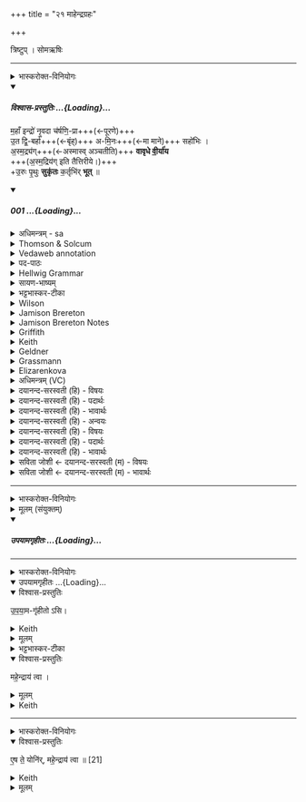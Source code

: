 +++
title = "२१ माहेन्द्रग्रहः"

+++
<div class="js_include" url="/vedAH_yajuH/taittirIyam/saMhitA/sarva-prastutiH/1/4_somAbhiShavAdi/21_mAhendragrahaH"  newLevelForH1="1" includeTitle="true">


त्रिष्टुप् । सोमऋषिः

_______
<details><summary>भास्करोक्त-विनियोगः</summary>

1बृहत्पृष्ठपक्षे माहेन्द्रं गृह्णाति - महाꣳइन्द्रो नृवदिति चतुष्पदया त्रिष्टुभा ॥
</details>
<div class="js_include" includetitle="plain" newlevelforh1="5" title="विश्वास-प्रस्तुतिः" unfilled url="/vedAH_Rk/shAkalam/saMhitA/vishvAsa-prastutiH/06/019/01_mahA_N_indro.md">
<details open><summary><h5>विश्वास-प्रस्तुतिः ...{Loading}...</h5></summary>


म॒हाँ इन्द्रो॑ नृ॒वदा च॑र्षणि॒-प्रा+++(←पूरणे)+++  
उ॒त द्वि॒-बर्हा॑+++(←बृंह्)+++ अ-मि॒नः+++(←मा माने)+++ सहो॑भिः ।  
अ॒स्म॒द्र्य॑ग्+++(←अस्मास्व् अञ्चतीति)+++ **वावृधे वी॒र्या॑य**  
+++(अ॒स्म॒द्रिय॑ग् इति तैत्तिरीये।)+++  
+उ॒रुः पृ॒थुः **सुकृ॑तः** क॒र्तृभि॑र् **भूत्** ॥

</details>
</div>
<div class="js_include" includetitle="false" newlevelforh1="5" unfilled url="/vedAH_Rk/shAkalam/saMhitA/sarvASh_TIkAH/06/019/01_mahA_N_indro.md">
<details open><summary><h5>001 ...{Loading}...</h5></summary>
<details><summary>अधिमन्त्रम् - sa</summary>

- देवता - इन्द्रः
- ऋषिः - भरद्वाजो बार्हस्पत्यः
- छन्दः - त्रिष्टुप्
</details>
<details><summary>Thomson & Solcum</summary>

महाँ꣡ इ꣡न्द्रो नृव꣡द् आ꣡ चर्षणिप्रा꣡  
उत꣡ द्विब꣡र्हा अमिनः꣡ स꣡होभिः  
अस्मद्रि꣡अग् वावृधे वीरि꣡याय  
उरुः꣡ पृथुः꣡ सु꣡कृतः कर्तृ꣡भिर् भूत्
</details>
<details><summary>Vedaweb annotation</summary>

_________
**Strata**  
Normal on metrical evidence alone

_________
**Pāda-label**  
genre M  
genre M  
genre M  
genre M
_________
**Morph**  
ā́ ← ā́ (invariable)  
{}

carṣaṇiprā́ḥ ← carṣaṇiprā́- (nominal stem)  
{case:NOM, gender:M, number:SG}

índraḥ ← índra- (nominal stem)  
{case:NOM, gender:M, number:SG}

mahā́n ← mahā́nt- (nominal stem)  
{case:NOM, gender:M, number:SG}

nr̥vát ← nr̥vánt- (nominal stem)  
{case:NOM, gender:N, number:SG}

amináḥ ← aminá- (nominal stem)  
{case:NOM, gender:M, number:SG}

dvibárhāḥ ← dvibárhas- (nominal stem)  
{case:NOM, gender:M, number:SG}

sáhobhiḥ ← sáhas- (nominal stem)  
{case:INS, gender:N, number:PL}

utá ← utá (invariable)  
{}

asmadryàk ← asmadryàñc- (nominal stem)  
{case:NOM, gender:N, number:SG}

vāvr̥dhe ← √vr̥dh- (root)  
{number:SG, person:3, mood:IND, tense:PRF, voice:MED}

vīryā̀ya ← vīryà- (nominal stem)  
{case:DAT, gender:N, number:SG}

bhūt ← √bhū- (root)  
{number:SG, person:3, mood:INJ, tense:AOR, voice:ACT}

kartŕ̥bhiḥ ← kartár- (nominal stem)  
{case:INS, gender:M, number:PL}

pr̥thúḥ ← pr̥thú- (nominal stem)  
{case:NOM, gender:M, number:SG}

súkr̥taḥ ← súkr̥ta- (nominal stem)  
{case:NOM, gender:M, number:SG}

urúḥ ← urú- (nominal stem)  
{case:NOM, gender:M, number:SG}

</details>
<details><summary>पद-पाठः</summary>

म॒हान् । इन्द्रः॑ । नृ॒ऽवत् । आ । च॒र्ष॒णि॒ऽप्राः । उ॒त । द्वि॒ऽबर्हाः॑ । अ॒मि॒नः । सहः॑ऽभिः ।  
अ॒स्म॒द्र्य॑क् । व॒वृ॒धे॒ । वी॒र्या॑य । उ॒रुः । पृ॒थुः । सुऽकृ॑तः । क॒र्तृऽभिः॑ । भू॒त् ॥
</details>
<details><summary>Hellwig Grammar</summary>

-   *mahāṃ* ← *mahat*
- \[noun\], nominative, singular, masculine
- “large; eminent; great; loud; dangerous; strong; long; high;
    much(a); mahant \[word\]; ample; very; great; adult; important;
    dark; high; abundant; violent; remarkable; mighty; big; long.”

_________

- *indro* ← *indraḥ* ← *indra*
- \[noun\], nominative, singular, masculine
- “Indra; leader; best; king; first; head; self; indra \[word\];
    Indra; sapphire; fourteen; guru.”

_________

- *nṛvad* ← *nṛ*
- \[noun\], masculine
- “man; man; nṛ \[word\]; crew; masculine.”

_________

- *nṛvad* ← *vat*
- \[adverb\]
- “equally; like.”

_________

- *ā*
- \[adverb\]
- “towards; ākāra; until; ā; since; according to; ā \[suffix\].”

_________

- *carṣaṇiprā* ← *carṣaṇi*
- \[noun\], feminine
- “people.”

_________

- *carṣaṇiprā* ← *prāḥ* ← *prā*
- \[noun\], nominative, singular, masculine
- “appreciated.”

_________

- *uta*
- \[adverb\]
- “and; besides; uta \[indecl.\]; similarly; alike; even.”

_________

- *dvibarhā* ← *dvibarhāḥ* ← *dvibarhas*
- \[noun\], nominative, singular, masculine
- “double.”

_________

- *aminaḥ* ← *amina*
- \[noun\], nominative, singular, masculine
- “undiminished.”

_________

- *sahobhiḥ* ← *sahas*
- \[noun\], instrumental, plural, neuter
- “force; strength; might; sahas \[word\]; conquest.”

_________

- *asmadryag* ← *asmadryak* ← *asmadryañc*
- \[noun\], accusative, singular, neuter

_________

- *vāvṛdhe* ← *vṛdh*
- \[verb\], singular, Perfect indicative
- “increase; grow; vṛdh; increase; succeed; strengthen; grow up;
    spread.”

_________

- *vīryāyoruḥ* ← *vīryāya* ← *vīrya*
- \[noun\], dative, singular, neuter
- “potency; vīrya; heroism; potency; strength; semen; power; deed;
    active agent; efficacy; vīryapāramitā; gold; vigor; vīrya \[word\];
    virility; manfulness; jewel; force.”

_________

- *vīryāyoruḥ* ← *uruḥ* ← *uru*
- \[noun\], nominative, singular, masculine
- “wide; broad; great; uru \[word\]; much(a); excellent.”

_________

- *pṛthuḥ* ← *pṛthu*
- \[noun\], nominative, singular, masculine
- “broad; wide; great; flat; pṛthu \[word\]; far.”

_________

- *sukṛtaḥ* ← *su*
- \[adverb\]
- “very; well; good; nicely; beautiful; su; early; quite.”

_________

- *sukṛtaḥ* ← *kṛtaḥ* ← *kṛ*
- \[verb noun\], nominative, singular
- “make; perform; cause; produce; shape; construct; do; put; fill
    into; use; fuel; transform; bore; act; write; create; prepare;
    administer; dig; prepare; treat; take effect; add; trace; put on;
    process; treat; heed; hire; act; produce; assume; eat; ignite; chop;
    treat; obey; manufacture; appoint; evacuate; choose; understand;
    insert; happen; envelop; weigh; observe; practice; lend; bring;
    duplicate; plant; kṛ; concentrate; mix; knot; join; take; provide;
    utter; compose.”

_________

- *kartṛbhir* ← *kartṛbhiḥ* ← *kartṛ*
- \[noun\], instrumental, plural, masculine
- “agens; actor; creator; active voice; kartṛ \[word\]; reflexivity;
    writer; subject.”

_________

- *bhūt* ← *bhū*
- \[verb\], singular, Aorist inj. (proh.)
- “become; be; originate; transform; happen; result; exist; be born;
    be; be; come to life; grow; elapse; come to mind; thrive; become;
    impend; show; conceive; understand; stand; constitute; serve; apply;
    behave.”

_________

</details>
<details><summary>सायण-भाष्यम्</summary>

**नृवत्** यथा नेता राजा भृत्यादीनां कामानां पूरयिता तद्वत् **चर्षणिप्राः** चर्षणीनां स्तोतृजनानां कामानां पूरकः **महान्** प्रभूतः **इन्द्रः** **आ** गच्छतु । आ इत्युपसर्गदर्शनात् गच्छत्वित्याख्यातस्याध्याहारः । **उत** अपि च **द्विबर्हाः** द्वयोर्लोकयोः परिवृढः **सहोभिः** शत्रुबलैः **अमिनः** अहिंसनीयः इन्द्रः **अस्मद्र्यक्**  अस्मदभिमुखं यथा भवति तथा **वीर्याय** वीरकर्मकरणाय **ववृधे** वर्धते । **उरुः** शरीरेण विस्तीर्णः **पृथुः** गुणैः प्रथितः **कर्तृभिः** यजमानैः **सुकृतः** **भूत्** सुष्ठु परिचरितो भवति ॥
</details>
<details><summary>भट्टभास्कर-टीका</summary>

**महान्** अयम् **इन्द्रः**  
यश् **चर्षणि-प्राः**, चर्षणयो मनुष्यास् - तेषां पूरयिता कामैः । **प्रा** पूरणे, 'आतो मनिन्क्वनिब्वनिपश्च' इति विच्प्रत्ययः । 

**नृवत्** मनुष्यवत्, यथा मनुष्या आराधयितॄन् कामैः पूरयन्ति तद्वत् ।  

यद्वा - **चर्षणीनां** चर्षणवताम् आचारवतां कामः पूरयिता ।  समन्तादित्यर्थे आकारः, सर्वत्र पूरयिता, तस्मान् **महान्** । 

यद्वा - **नृवत्** एकस्मिन्न् इव नरे  
समन्तात् सर्वेष्वपि लोकेषु चरणशीलानां पूरयिता, ततोयं **महान्** इति । चरेरनिप्रत्ययो बहुलवचनात्सुडागमः । 

यद्वा - 'कृषेरादेश्च चः' इति कृषेरेतद्रूपम् । आङापि कृष्यर्थो विशेष्यते । उदात्तश्रुतेश्चायमसमस्त एव कृष्यर्थं विशिनष्टि । हविःप्रदानादिना आकर्षवतां वशीकुर्वतां कामैः पूरयितेति । 

**उत** अपिच **द्विबर्हाः** द्वयोर् लोकयोर् बृंहितः प्रवृद्धस् तेजसा ऽस्मिन्न् अमुष्मिंश् च । ब्रहेरनिदितोसुन्प्रत्ययः, 'परादिश्छन्दसि बहुलम्' ।

पुनश्च विशेष्यते - **सहोभिर् बलैः अमिनः** अपरिच्छेदः । मानं मिनम् । मातेर् निष्ठा, छान्दसं निष्ठानत्वम् । तदस्य नास्तीत्यमिनः, न ह्यस्यैतादृग्बलमस्तीति निश्चेतुं शक्यते । 

यद्वा - **सहोभिरमिनः** सङ्गतः । अम गत्यादिषु, 'बहुलमन्यत्रापि' इतीनच्प्रत्ययः । 

इर्दृश इन्द्रो **वीर्याय** वीर्यार्थम् । यद्वा - कर्म वृत्र-वधादि - तदर्थम् । 

**अस्मद्र्यक् वावृधे** वर्धताम् । 'छन्दसि लुङ्लङ्लिटः' इति लिट्, तुजादित्वाद्दीर्घः । अस्मास्व् अञ्चतीत्य् **अस्मद्र्यक्** । 'विष्वग्देवयोश्च' इत्य् अद्र्यादेशः, क्रियाविशेषणत्वान् नपुंसकत्वम् । अस्माभिर्यजमानैर्दत्तानि हवींषि गृहीत्वा वर्धतामिति यावत् ।   

किञ्च - **कर्तृभिः** परिचरद्भिः अस्माभिर् यजमानैर् इन्द्रः उरुर्विस्तीर्णो बलेन, **पृथुः** प्रथितस् सर्वत्र यशसा, **सुकृतः** सुष्ठुकृतः वशीकृतश्च, **भूत्** भवतु । भवतेर्लुङि पूर्ववच्छपो लुक्, 'भूसुवोस्तिङि' इति गुणाभावः । यद्वा - कर्तृभिरस्माभिः सुकृतस्सम्यक्कृतोयमुरुः पृथुश्च भवतु । 'सुः पूजायाम्' इति कर्मप्रवचनीयत्वम् । 'स्वती पूजायाम्' इति प्रादिसमासः, तेन गतित्वाभावात् 'सूपमानात्कः' इत्युत्तरपदान्तोदात्तत्वाभावे अव्ययपूर्वपदप्रकृतिस्वरत्वमेव भवति ॥
</details>
<details><summary>Wilson</summary>

_________
**English translation:**  

“May the great **Indra**, who is as a monarch the fulfiller (of the desires) of men, come hither; may he who is mighty over the two (realms of space), uninjurable by (hostile) offers, increase (in capacity) for heroism in our presence; may he who is great (in body), eminent (in qualities), be honoured by the performers (of pious acts).”
</details>
<details><summary>Jamison Brereton</summary>

Great is Indra—manful, filling the domains and doubly lofty,  
undiminishing in his powers.  
Inclined toward us, he has been strengthened for his heroic deed.  
Wide  and broad, he was well made by his makers.
</details>
<details><summary>Jamison Brereton Notes</summary>

The published translation should read “manfully” with adverbial nṛvát.

On possible configurations of the terms connected by utá, see Klein DGRV I.341.

Grassmann derives aminá- from √am (‘mächtig andringend, gewaltig’), but it must belong to √mī as thematic parallel to áminant-. See Oldenberg (ZDMG 55.323).

The phrase in d, súkṛtaḥ kartṛ́bhir bhūt “he was well made by his makers,” is somewhat startling as a description of the great god Indra. Who are his makers? Is this a depiction of his original creation, or does it have a more narrow and current application? Because of the previous pāda, … vāvṛdhe vīryā̀ya “he has been strengthened for his heroic deed,” I am inclined towards the latter: the soma drinks and ritual activities and praise have made him the consummate heroic actor. The pl.

agent noun kartár- may refer to the soma drinks or to the priests who prepared and offered them to Indra. Because I think the reference is to the immediate past, I would slightly alter the tr. from “was well made” to “has been well made.”


<div class="js_include" includetitle="true" newlevelforh1="2" unfilled="" url="/vedAH_Rk/shAkalam/saMhitA/jamison_brereton_notes/06/019/01-02.md">
<details open><summary><h7>01-02 ...{Loading}...</h7></summary>
<details><summary>Jamison Brereton Notes</summary>

These two vss. show a penchant for synonymous pairs: 1d urúḥ pṛthúḥ “wide (and) broad,” 2b bṛhántam ṛṣvám “lofty (and) towering,” ajáraṃ yúvānam “unaging (and) youthful.”
</details>
</details>
</div>
</details>
<details><summary>Griffith</summary>

GREAT, hero-like controlling men is Indra, unwasting in his powers, doubled in vastness.  
     He, turned to us, hath grown to hero vigour: broad, wide, he hath been decked by those who serve him.
</details>
<details><summary>Keith</summary>

Great is Indra, manfully controlling men,     
Unfailing in strength, of double force;  
Towards us for strength doth he wax;   
Broad and wide hath he been adorned by the offerers.
</details>
<details><summary>Geldner</summary>

Groß ist Indra, ganz wie ein Mann, die Völker erfüllend und doppelt stark, ungemindert an Kräften. Für uns ist er zur Heldentat herangewachsen, umfangreich, breit ward er, wohlerzeugt durch seine Erzeuger.
</details>
<details><summary>Grassmann</summary>

Gross ist und mannhaft, Völker segnend, Indra und doppelt stark, gewaltig er an Kräften, Uns zugewandt erwuchs zu Heldenmacht er weit, breit und schön gebildet von den Bildnern.
</details>
<details><summary>Elizarenkova</summary>

Велик Индра, подобно (знатному) мужу наполняет он народы,  
А также крепок вдвойне, (и никаким) силам не извести его.  
Ради нас он возрос для подвига, огромный,  
Широким стал он, сотворенный искусными творцами.
</details>
<details><summary>अधिमन्त्रम् (VC)</summary>

- इन्द्र:
- भरद्वाजो बार्हस्पत्यः
- भुरिक्पङ्क्ति
- पञ्चमः
</details>
<details><summary>दयानन्द-सरस्वती (हि) - विषयः</summary>

अब तेरह ऋचावाले उन्नीसवें सूक्त का प्रारम्भ है, उसके प्रथम मन्त्र में अब सूर्य कैसा है, इस विषय को कहते हैं ॥
</details>
<details><summary>दयानन्द-सरस्वती (हि) - पदार्थः</summary>

पदार्थान्वयभाषाः -  हे मनुष्यो ! जो (महान्) बड़ा (इन्द्रः) सूर्य (चर्षणिप्राः) मनुष्यों में बिजुली रूप में व्याप्त होने (उत) और (द्विबर्हाः) अन्तरिक्ष और वायु से बढ़ने और (अमिनः) नहीं हिंसा करनेवाला (अस्मद्र्यक्) हम लोगों के सम्मुख हुआ (उरुः) बहुत (पृथुः) विस्तीर्ण (सुकृतः) उत्तम प्रकार उत्पन्न किया गया (भूत्) हो तथा (सहोभिः) बलों और (कर्तृभिः) कर्म करनेवालों के साथ (वीर्याय) पराक्रम के लिये (नृवत्) मनुष्य जैसे वैसे (आ, वावृधे) सब ओर से बढ़ता है, उसको जान कर इष्टसिद्धि करिये ॥१॥
</details>
<details><summary>दयानन्द-सरस्वती (हि) - भावार्थः</summary>

भावार्थभाषाः -  इस मन्त्र में उपमालङ्कार है। जैसे मित्र-मित्र के साथ कार्य की सिद्धि के निमित्त प्रयत्न करता है, वैसे ही ईश्वर से निर्मित बिजुली वा सूर्य सम्पूर्ण कर्मकारियों का सहयोगी होता है ॥१॥
</details>
<details><summary>दयानन्द-सरस्वती (हि) - अन्वयः</summary>

अन्वय:  हे मनुष्या ! यो महानिन्द्रश्चर्षणिप्रा उत द्विबर्हा अमिनोऽस्मद्र्यगुरुः पृथुः सुकृतो भूत् सहोभिः कर्तृभिस्सह वीर्याय नृवदा वावृधे तं विज्ञायेष्टसिद्धिं कुरुत ॥१॥
</details>
<details><summary>दयानन्द-सरस्वती (हि) - विषयः</summary>

अथ सूर्यः कीदृशोऽस्तीत्याह ॥
</details>
<details><summary>दयानन्द-सरस्वती (हि) - पदार्थः</summary>

पदार्थान्वयभाषाः -  (महान्) (इन्द्रः) सूर्यः (नृवत्) मनुष्यवत् (आ) (चर्षणिप्राः) यश्चर्षणिषु मनुष्येषु विद्युद्रूपेण व्याप्नोति (उत) (द्विबर्हाः) योऽन्तरिक्षवायुभ्यां द्वाभ्यां वर्धते (अमिनः) अहिंसकः (सहोभिः) बलैः (अस्मद्र्यक्) अस्माकं सम्मुखीभूतः (वावृधे) वर्धते (वीर्याय) पराक्रमाय (उरुः) बहुः (पृथुः) विस्तीर्णः (सुकृतः) सुष्ठु उत्पादितः (कर्तृभिः) कर्मकारकैः (भूत्) भवेत् ॥१॥
</details>
<details><summary>दयानन्द-सरस्वती (हि) - भावार्थः</summary>

भावार्थभाषाः -  अत्रोपमालङ्कारः। यथा सखा सख्या सह कार्यसिद्धये प्रयतते तथैवेश्वरनिर्मिता विद्युत्सूर्यो वा सर्वेषां कर्मकारिणां सहयोगी वर्तते ॥१॥
</details>
<details><summary>सविता जोशी ← दयानन्द-सरस्वती (म) - विषयः</summary>

या सूक्तात इंद्र, राजा व प्रजा यांच्या कृत्याचे वर्णन असल्यामुळे या सूक्ताच्या अर्थाची पूर्व सूक्तार्थाबरोबर संगती जाणावी.
</details>
<details><summary>सविता जोशी ← दयानन्द-सरस्वती (म) - भावार्थः</summary>

भावार्थभाषाः -  या मंत्रात उपमालंकार आहे. जसा मित्र मित्रासह कार्य पूर्ण करण्यासाठी प्रयत्न करतो तसे ईश्वराने निर्माण केलेले विद्युत किंवा सूर्य कर्म करणाऱ्याचे सहकारी असतात. ॥ १ ॥
</details>
</details>
</div>  


_______
<details><summary>भास्करोक्त-विनियोगः</summary>

2 ग्रहणसादने पूर्ववदेव ॥

</details>
<details><summary>मूलम् (संयुक्तम्)</summary>

उ॒प॒या॒मगृ॑हीतोऽसि महे॒न्द्राय॑ त्वै॒ष ते॒ योनि॑र्महे॒न्द्राय॑ त्वा ॥ [22]
</details>
<div class="js_include" includetitle="false" newlevelforh1="5" unfilled url="/vedAH_yajuH/taittirIyam/saMhitA/yajuH/sarva-prastutiH/1/4_somAbhiShavAdi/20_mahendragrahaH/upayAmagRhItaH.md">
<details open><summary><h5>उपयामगृहीतः ...{Loading}...</h5></summary>


_______
<details><summary>भास्करोक्त-विनियोगः</summary>

इमामनुद्रुत्योपयामगृहीतोसि महेन्द्राय त्वेति गृह्णाति ॥
</details>
<div class="js_include" includetitle="false" newlevelforh1="5" unfilled="" url="/vedAH_yajuH/taittirIyam/saMhitA/yajuH/sarva-prastutiH/1/4_somAbhiShavAdi/03_antaryAmagrahaH/upayAmagRhItaH.md">
<details open><summary><h10>उपयामगृहीतः ...{Loading}...</h10></summary>
<details open><summary>विश्वास-प्रस्तुतिः</summary>

उ॒प॒या॒म-गृ॑हीतो ऽसि।
</details>
<details><summary>Keith</summary>

Thou art taken with a support/ foundation.
</details>
<details><summary>मूलम्</summary>

उ॒प॒या॒मगृ॑हीतोऽसि।
</details>
<details><summary>भट्टभास्कर-टीका</summary>

उपयम्यन्ते स्वात्मन्येव नियम्यन्ते भूतजातान्यस्मिन् अभिन्नेधिकरणे इत्युपयामः पृथ्वी । 'इयं वा उपयामः' इति ब्राह्मणम् । 'हलश्च' इति घञ्, थाथादिस्वरेणान्तोदात्तत्वम् । तेन गृहीतस्त्वमसि ; कोन्यस्त्वां गृहीतुं क्षम इति भावः ; पृथिव्यापो गृहीष्यामीतिवत् । 'तृतीया कर्मणि' इति पूर्वपदप्रकृतिस्वरत्वम् । यद्वा - उपयामार्थं पृथिव्यर्थं गृहीतोसीति ; हे सोम ।   

ननु 'स्वाहा त्वा सुभवस्सूर्याय' इति मन्त्रवर्णनात् सूर्यदेवत्यः कथं पृथिवीदेवत्यः स्यात् ? नैतद्देवताभिधानं ; पृथिवीवासिनां प्रजानां यागद्वारेण स्थित्यर्थं गृहीतोसीति स्तूयते । यद्वा - पृथिव्यपि देवतैवास्य 'उपयामगृहीतोसीत्याहादितिदेवत्यास्तेन' इति, अदितिः पृथ्वी । 'चतुर्थी' इति योगविभागात्समासः । 'क्ते च' इति पूर्वपदप्रकृतिस्वरत्वम् । 'इयं वा उपयामस्तस्मादिमां प्रजा अनु प्रजायन्ते' इति ब्राह्मणम् ॥

________________

उपयामगृहीतोसीति व्याख्यातम् । 'इयं वा उपयामः' तयैव गृहीतोसीति ।
</details>
</details>
</div>
<details open><summary>विश्वास-प्रस्तुतिः</summary>

महे॒न्द्राय॑ त्वा ।
</details>
<details><summary>मूलम्</summary>

महे॒न्द्राय॑ त्वा ।
</details>
<details><summary>Keith</summary>

to Mahendra thee!
</details>

_______
<details><summary>भास्करोक्त-विनियोगः</summary>

2एष ते योनिर्महेन्द्राय त्वेति सादयति ॥ 'इन्द्रो वृत्रमहन् तं देवा अब्रुवन्महान्वा अयमभूत्' इत्यादि ब्राह्मणम्  ॥

</details>
<details open><summary>विश्वास-प्रस्तुतिः</summary>

ए॒ष ते॒ योनि॑र्, महे॒न्द्राय॑ त्वा ॥ [21]
</details>
<details><summary>Keith</summary>

This is thy birthplace; to Mahendra thee!
</details>
<details><summary>मूलम्</summary>

ए॒ष ते॒ योनि॑र्महे॒न्द्राय॑ त्वा ॥ [21]
</details>
</details>
</div>

</div>